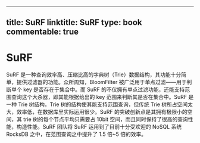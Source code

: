 
---
title: SuRF
linktitle: SuRF
type: book
commentable: true
---

# SuRF

SuRF 是一种查询效率高、压缩比高的字典树（Trie）数据结构，其功能十分简单，提供过滤器的功能。众所周知，BloomFilter 被广泛用于单点过滤——用于判断单个 key 是否存在于集合中。而 SuRF 的不仅拥有单点过滤功能，还能支持范围查询这个大杀器，即其能根据给出的 key 范围来判断其是否在集合中。SuRF 是一种 Trie 树结构，Trie 树的结构使其能支持范围查询，但传统 Trie 树所占空间太大，效率低，在数据库里实际运用很少。SuRF 的突破创新点是其拥有极限小的空间，其 trie 树的每个节点平均只需要占 10bit 空间，而且同时保持了很高的查询性能，构造性能。SuRF 团队将 SuRF 运用到了目前十分受欢迎的 NoSQL 系统 RocksDB 之中，在范围查询之中提升了 1.5 倍~5 倍的效率。

    